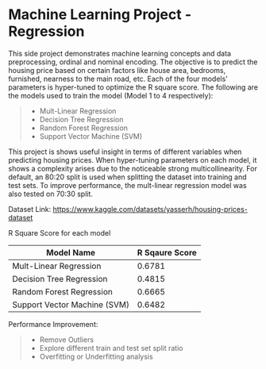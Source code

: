 # Machine Learning Project - Regression

This side project demonstrates machine learning concepts and data preprocessing, ordinal and nominal encoding. The objective is to predict the housing price based on certain factors like house area, bedrooms, furnished, nearness to the main road, etc. Each of the four models' parameters is hyper-tuned to optimize the R square score. The following are the models used to train the model (Model 1 to 4 respectively): 

>- Mult-Linear Regression
>- Decision Tree Regression
>- Random Forest Regression
>- Support Vector Machine (SVM)

This project is shows useful insight in terms of different variables when predicting housing prices. When hyper-tuning parameters on each model, it shows a complexity arises due to the noticeable strong multicollinearity. For default, an 80:20 split is used when splitting the dataset into training and test sets. To improve performance, the mult-linear regression model was also tested on 70:30 split. 

Dataset Link: https://www.kaggle.com/datasets/yasserh/housing-prices-dataset

R Square Score for each model 

| Model Name | R Sqaure Score |
| -------- | ------- |
| Mult-Linear Regression | 0.6781 |
| Decision Tree Regression | 0.4815 |
| Random Forest Regression | 0.6665 |
| Support Vector Machine (SVM)  | 0.6482 |

Performance Improvement: 
>- Remove Outliers
>- Explore different train and test set split ratio
>- Overfitting or Underfitting analysis 

